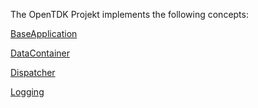 The OpenTDK Projekt implements the following concepts:

[BaseApplication](BaseApplication_API.md)

[DataContainer](DataContainer.md)

[Dispatcher](Dispatcher.md)

[Logging](Logging.md)
